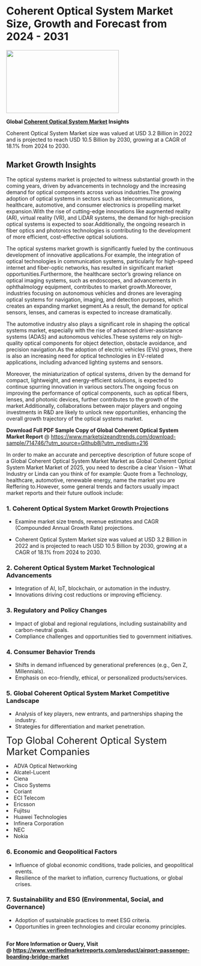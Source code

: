 <H1>Coherent Optical System Market Size, Growth and Forecast from 2024 - 2031</H1><img class="aligncenter size-medium wp-image-584254" src="https://thirdeyenews.in/wp-content/uploads/2024/09/Global-Market-Research-300x168.jpeg" alt="" width="300" height="168" /><p><strong>Global&nbsp;<a href="https://www.marketsizeandtrends.com/download-sample/714746/?utm_source=Github8j?utm_medium=216">Coherent Optical System Market</a> Insights</strong></p><p>Coherent Optical System Market size was valued at USD 3.2 Billion in 2022 and is projected to reach USD 10.5 Billion by 2030, growing at a CAGR of 18.1% from 2024 to 2030.</p><p><h2>Market Growth Insights</h2> <p>The optical systems market is projected to witness substantial growth in the coming years, driven by advancements in technology and the increasing demand for optical components across various industries.The growing adoption of optical systems in sectors such as telecommunications, healthcare, automotive, and consumer electronics is propelling market expansion.With the rise of cutting-edge innovations like augmented reality (AR), virtual reality (VR), and LiDAR systems, the demand for high-precision optical systems is expected to soar.Additionally, the ongoing research in fiber optics and photonics technologies is contributing to the development of more efficient, cost-effective optical solutions.</p> <p></p> <p>The optical systems market growth is significantly fueled by the continuous development of innovative applications.For example, the integration of optical technologies in communication systems, particularly for high-speed internet and fiber-optic networks, has resulted in significant market opportunities.Furthermore, the healthcare sector’s growing reliance on optical imaging systems, such as endoscopes, and advancements in ophthalmology equipment, contributes to market growth.Moreover, industries focusing on autonomous vehicles and drones are leveraging optical systems for navigation, imaging, and detection purposes, which creates an expanding market segment.As a result, the demand for optical sensors, lenses, and cameras is expected to increase dramatically.</p> <p>The automotive industry also plays a significant role in shaping the optical systems market, especially with the rise of advanced driver-assistance systems (ADAS) and autonomous vehicles.These systems rely on high-quality optical components for object detection, obstacle avoidance, and precision navigation.As the adoption of electric vehicles (EVs) grows, there is also an increasing need for optical technologies in EV-related applications, including advanced lighting systems and sensors.</p> <p>Moreover, the miniaturization of optical systems, driven by the demand for compact, lightweight, and energy-efficient solutions, is expected to continue spurring innovation in various sectors.The ongoing focus on improving the performance of optical components, such as optical fibers, lenses, and photonic devices, further contributes to the growth of the market.Additionally, collaborations between major players and ongoing investments in R&D are likely to unlock new opportunities, enhancing the overall growth trajectory of the optical systems market.</p> <p></p><p><span class=""><strong>Download Full PDF Sample Copy of Global Coherent Optical System Market Report</strong> @ <a href="https://www.marketsizeandtrends.com/download-sample/714746/?utm_source=Github8j?utm_medium=216" target="_blank">https://www.marketsizeandtrends.com/download-sample/714746/?utm_source=Github8j?utm_medium=216</a></span></p><p>In order to make an accurate and perceptive description of future scope of a Global&nbsp;Coherent Optical System Market Market as Global&nbsp;Coherent Optical System Market Market of 2025, you need to describe a clear Vision &ndash; What Industry or Linda can you think of for example: Quote from a Technology, healthcare, automotive, renewable energy, name the market you are Reffering to.However, some general trends and factors usually impact market reports and their future outlook include:</p><h3>1.&nbsp;<strong>Coherent Optical System Market Growth Projections</strong></h3><ul><li>Examine market size trends, revenue estimates and CAGR (Compounded Annual Growth Rate) projections.</li><li><p>Coherent Optical System Market size was valued at USD 3.2 Billion in 2022 and is projected to reach USD 10.5 Billion by 2030, growing at a CAGR of 18.1% from 2024 to 2030.</p></li></ul><h3>2.&nbsp;<strong>Coherent Optical System Market Technological Advancements</strong></h3><ul><li>Integration of AI, IoT, blockchain, or automation in the industry.</li><li>Innovations driving cost reductions or improving efficiency.</li></ul><h3>3.&nbsp;<strong>Regulatory and Policy Changes</strong></h3><ul><li>Impact of global and regional regulations, including sustainability and carbon-neutral goals.</li><li>Compliance challenges and opportunities tied to government initiatives.</li></ul><h3>4.&nbsp;<strong>Consumer Behavior Trends</strong></h3><ul><li>Shifts in demand influenced by generational preferences (e.g., Gen Z, Millennials).</li><li>Emphasis on eco-friendly, ethical, or personalized products/services.</li></ul><h3>5.&nbsp;<strong>Global Coherent Optical System Market Competitive Landscape</strong></h3><ul><li>Analysis of key players, new entrants, and partnerships shaping the industry.</li><li>Strategies for differentiation and market penetration.</li></ul><p data-pm-slice="1 1 []"><span style="color: inherit; font-family: inherit; font-size: 25px;">Top Global Coherent Optical System Market Companies</span></p><div class="" data-test-id=""><p><li>ADVA Optical Networking</li><li> Alcatel-Lucent</li><li> Ciena</li><li> Cisco Systems</li><li> Coriant</li><li> ECI Telecom</li><li> Ericsson</li><li> Fujitsu</li><li> Huawei Technologies</li><li> Infinera Corporation</li><li> NEC</li><li> Nokia</li></p></div><h3>6.&nbsp;<strong>Economic and Geopolitical Factors</strong></h3><ul><li>Influence of global economic conditions, trade policies, and geopolitical events.</li><li>Resilience of the market to inflation, currency fluctuations, or global crises.</li></ul><h3>7.&nbsp;<strong>Sustainability and ESG (Environmental, Social, and Governance)</strong></h3><ul><li>Adoption of sustainable practices to meet ESG criteria.</li><li>Opportunities in green technologies and circular economy principles.</li></ul><h2><strong style="font-size: 14px;">For More Information or Query, Visit @&nbsp;</strong><a style="background-color: #ffffff; font-size: 14px;" href="https://www.marketsizeandtrends.com/report/coherent-optical-system-market/" target="_blank">https://www.verifiedmarketreports.com/product/airport-passenger-boarding-bridge-market</a></h2>